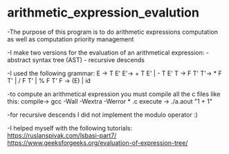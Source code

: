 # arithmetic_expression_evalution

-The purpose of this program is to do arithmetic expressions
computation as well as computation priority management

-I make two versions for the evaluation of an arithmetical expression:
	- abstract syntax tree (AST)
	- recursive descends

-I used the following grammar:
	E -> T E'
	E'-> + T E' | - T E'
	T -> F T'
	T'-> * F T' | / F T' | % F T'
	F -> (E) | id

-to compute an arithmetical expression you must compile all the c files like this:
	compile-> gcc -Wall -Wextra -Werror * .c
	execute -> ./a.aout "1 + 1"

-for recursive descends I did not implement the modulo operator :)

-I helped myself with the following tutorials:
	https://ruslanspivak.com/lsbasi-part7/
	https://www.geeksforgeeks.org/evaluation-of-expression-tree/